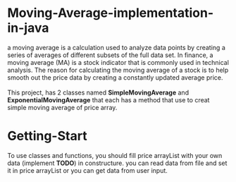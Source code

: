 # Moving-Average-implementation-in-java
a moving average is a calculation used to analyze data points by creating a series of averages
of different subsets of the full data set. In finance, a moving average (MA) is a stock indicator that 
is commonly used in technical analysis. The reason for calculating the moving average of a stock
is to help smooth out the price data by creating a constantly updated average price.<br /><br />
This project, has 2 classes named <b>SimpleMovingAverage</b> and <b>ExponentialMovingAverage</b> that each has a method
that use to creat simple moving average of price array.<br />
# Getting-Start
To use classes and functions, you should fill price arrayList with your own data (implement <b>TODO</b>) in constructure.
you can read data from file and set it in price arrayList or you can get data from user input.
